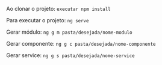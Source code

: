 Ao clonar o projeto: `executar npm install`

Para executar o projeto: `ng serve`

Gerar módulo: `ng g m pasta/desejada/nome-modulo`

Gerar componente: `ng g c pasta/desejada/nome-componente`

Gerar service: `ng g s pasta/desejada/nome-service`